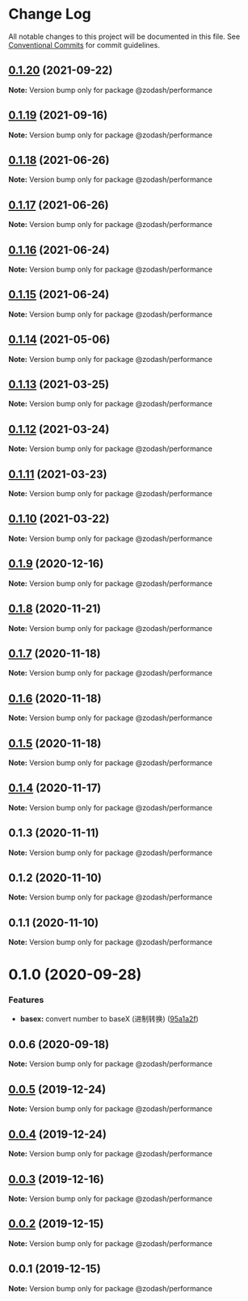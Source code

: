 # Change Log

All notable changes to this project will be documented in this file.
See [Conventional Commits](https://conventionalcommits.org) for commit guidelines.

## [0.1.20](https://github.com/zcorky/zodash/compare/@zodash/performance@0.1.19...@zodash/performance@0.1.20) (2021-09-22)

**Note:** Version bump only for package @zodash/performance





## [0.1.19](https://github.com/zcorky/zodash/compare/@zodash/performance@0.1.18...@zodash/performance@0.1.19) (2021-09-16)

**Note:** Version bump only for package @zodash/performance





## [0.1.18](https://github.com/zcorky/zodash/compare/@zodash/performance@0.1.17...@zodash/performance@0.1.18) (2021-06-26)

**Note:** Version bump only for package @zodash/performance





## [0.1.17](https://github.com/zcorky/zodash/compare/@zodash/performance@0.1.16...@zodash/performance@0.1.17) (2021-06-26)

**Note:** Version bump only for package @zodash/performance





## [0.1.16](https://github.com/zcorky/zodash/compare/@zodash/performance@0.1.15...@zodash/performance@0.1.16) (2021-06-24)

**Note:** Version bump only for package @zodash/performance





## [0.1.15](https://github.com/zcorky/zodash/compare/@zodash/performance@0.1.14...@zodash/performance@0.1.15) (2021-06-24)

**Note:** Version bump only for package @zodash/performance





## [0.1.14](https://github.com/zcorky/zodash/compare/@zodash/performance@0.1.13...@zodash/performance@0.1.14) (2021-05-06)

**Note:** Version bump only for package @zodash/performance





## [0.1.13](https://github.com/zcorky/zodash/compare/@zodash/performance@0.1.12...@zodash/performance@0.1.13) (2021-03-25)

**Note:** Version bump only for package @zodash/performance





## [0.1.12](https://github.com/zcorky/zodash/compare/@zodash/performance@0.1.11...@zodash/performance@0.1.12) (2021-03-24)

**Note:** Version bump only for package @zodash/performance





## [0.1.11](https://github.com/zcorky/zodash/compare/@zodash/performance@0.1.10...@zodash/performance@0.1.11) (2021-03-23)

**Note:** Version bump only for package @zodash/performance





## [0.1.10](https://github.com/zcorky/zodash/compare/@zodash/performance@0.1.9...@zodash/performance@0.1.10) (2021-03-22)

**Note:** Version bump only for package @zodash/performance





## [0.1.9](https://github.com/zcorky/zodash/compare/@zodash/performance@0.1.8...@zodash/performance@0.1.9) (2020-12-16)

**Note:** Version bump only for package @zodash/performance





## [0.1.8](https://github.com/zcorky/zodash/compare/@zodash/performance@0.1.7...@zodash/performance@0.1.8) (2020-11-21)

**Note:** Version bump only for package @zodash/performance





## [0.1.7](https://github.com/zcorky/zodash/compare/@zodash/performance@0.1.6...@zodash/performance@0.1.7) (2020-11-18)

**Note:** Version bump only for package @zodash/performance





## [0.1.6](https://github.com/zcorky/zodash/compare/@zodash/performance@0.1.5...@zodash/performance@0.1.6) (2020-11-18)

**Note:** Version bump only for package @zodash/performance





## [0.1.5](https://github.com/zcorky/zodash/compare/@zodash/performance@0.1.4...@zodash/performance@0.1.5) (2020-11-18)

**Note:** Version bump only for package @zodash/performance





## [0.1.4](https://github.com/zcorky/zodash/compare/@zodash/performance@0.1.3...@zodash/performance@0.1.4) (2020-11-17)

**Note:** Version bump only for package @zodash/performance





## 0.1.3 (2020-11-11)

**Note:** Version bump only for package @zodash/performance





## 0.1.2 (2020-11-10)

**Note:** Version bump only for package @zodash/performance





## 0.1.1 (2020-11-10)

**Note:** Version bump only for package @zodash/performance





# 0.1.0 (2020-09-28)


### Features

* **basex:** convert number to baseX (进制转换) ([95a1a2f](https://github.com/zcorky/zodash/commit/95a1a2f361d73de5caa3b8e297c1643e97e40983))





## 0.0.6 (2020-09-18)

**Note:** Version bump only for package @zodash/performance





## [0.0.5](https://github.com/zcorky/zodash/compare/@zodash/performance@0.0.4...@zodash/performance@0.0.5) (2019-12-24)

**Note:** Version bump only for package @zodash/performance





## [0.0.4](https://github.com/zcorky/zodash/compare/@zodash/performance@0.0.3...@zodash/performance@0.0.4) (2019-12-24)

**Note:** Version bump only for package @zodash/performance





## [0.0.3](https://github.com/zcorky/zodash/compare/@zodash/performance@0.0.2...@zodash/performance@0.0.3) (2019-12-16)

**Note:** Version bump only for package @zodash/performance





## [0.0.2](https://github.com/zcorky/zodash/compare/@zodash/performance@0.0.1...@zodash/performance@0.0.2) (2019-12-15)

**Note:** Version bump only for package @zodash/performance





## 0.0.1 (2019-12-15)

**Note:** Version bump only for package @zodash/performance

